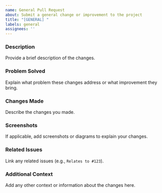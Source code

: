 ```yaml
---
name: General Pull Request
about: Submit a general change or improvement to the project
title: "[GENERAL] "
labels: general
assignees: ''
---
```


### **Description**

Provide a brief description of the changes.

### **Problem Solved**

Explain what problem these changes address or what improvement they bring.

### **Changes Made**

Describe the changes you made.

### **Screenshots**

If applicable, add screenshots or diagrams to explain your changes.

### **Related Issues**

Link any related issues (e.g., `Relates to #123`).

### **Additional Context**

Add any other context or information about the changes here.
